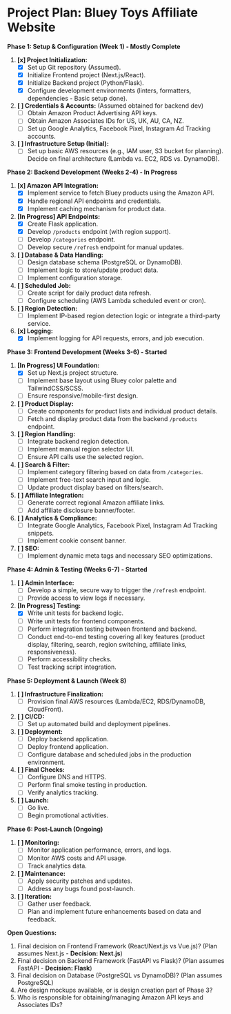 # Project Plan: Bluey Toys Affiliate Website

**Phase 1: Setup & Configuration (Week 1) - Mostly Complete**

1.  **[x] Project Initialization:**
    *   [x] Set up Git repository (Assumed).
    *   [x] Initialize Frontend project (Next.js/React).
    *   [x] Initialize Backend project (Python/Flask).
    *   [x] Configure development environments (linters, formatters, dependencies - Basic setup done).
2.  **[ ] Credentials & Accounts:** (Assumed obtained for backend dev)
    *   [ ] Obtain Amazon Product Advertising API keys.
    *   [ ] Obtain Amazon Associates IDs for US, UK, AU, CA, NZ.
    *   [ ] Set up Google Analytics, Facebook Pixel, Instagram Ad Tracking accounts.
3.  **[ ] Infrastructure Setup (Initial):**
    *   [ ] Set up basic AWS resources (e.g., IAM user, S3 bucket for planning). Decide on final architecture (Lambda vs. EC2, RDS vs. DynamoDB).

**Phase 2: Backend Development (Weeks 2-4) - In Progress**

1.  **[x] Amazon API Integration:**
    *   [x] Implement service to fetch Bluey products using the Amazon API.
    *   [x] Handle regional API endpoints and credentials.
    *   [x] Implement caching mechanism for product data.
2.  **[In Progress] API Endpoints:**
    *   [x] Create Flask application.
    *   [x] Develop `/products` endpoint (with region support).
    *   [ ] Develop `/categories` endpoint.
    *   [ ] Develop secure `/refresh` endpoint for manual updates.
3.  **[ ] Database & Data Handling:**
    *   [ ] Design database schema (PostgreSQL or DynamoDB).
    *   [ ] Implement logic to store/update product data.
    *   [ ] Implement configuration storage.
4.  **[ ] Scheduled Job:**
    *   [ ] Create script for daily product data refresh.
    *   [ ] Configure scheduling (AWS Lambda scheduled event or cron).
5.  **[ ] Region Detection:**
    *   [ ] Implement IP-based region detection logic or integrate a third-party service.
6.  **[x] Logging:**
    *   [x] Implement logging for API requests, errors, and job execution.

**Phase 3: Frontend Development (Weeks 3-6) - Started**

1.  **[In Progress] UI Foundation:**
    *   [x] Set up Next.js project structure.
    *   [ ] Implement base layout using Bluey color palette and TailwindCSS/SCSS.
    *   [ ] Ensure responsive/mobile-first design.
2.  **[ ] Product Display:**
    *   [ ] Create components for product lists and individual product details.
    *   [ ] Fetch and display product data from the backend `/products` endpoint.
3.  **[ ] Region Handling:**
    *   [ ] Integrate backend region detection.
    *   [ ] Implement manual region selector UI.
    *   [ ] Ensure API calls use the selected region.
4.  **[ ] Search & Filter:**
    *   [ ] Implement category filtering based on data from `/categories`.
    *   [ ] Implement free-text search input and logic.
    *   [ ] Update product display based on filters/search.
5.  **[ ] Affiliate Integration:**
    *   [ ] Generate correct regional Amazon affiliate links.
    *   [ ] Add affiliate disclosure banner/footer.
6.  **[ ] Analytics & Compliance:**
    *   [ ] Integrate Google Analytics, Facebook Pixel, Instagram Ad Tracking snippets.
    *   [ ] Implement cookie consent banner.
7.  **[ ] SEO:**
    *   [ ] Implement dynamic meta tags and necessary SEO optimizations.

**Phase 4: Admin & Testing (Weeks 6-7) - Started**

1.  **[ ] Admin Interface:**
    *   [ ] Develop a simple, secure way to trigger the `/refresh` endpoint.
    *   [ ] Provide access to view logs if necessary.
2.  **[In Progress] Testing:**
    *   [x] Write unit tests for backend logic.
    *   [ ] Write unit tests for frontend components.
    *   [ ] Perform integration testing between frontend and backend.
    *   [ ] Conduct end-to-end testing covering all key features (product display, filtering, search, region switching, affiliate links, responsiveness).
    *   [ ] Perform accessibility checks.
    *   [ ] Test tracking script integration.

**Phase 5: Deployment & Launch (Week 8)**

1.  **[ ] Infrastructure Finalization:**
    *   [ ] Provision final AWS resources (Lambda/EC2, RDS/DynamoDB, CloudFront).
2.  **[ ] CI/CD:**
    *   [ ] Set up automated build and deployment pipelines.
3.  **[ ] Deployment:**
    *   [ ] Deploy backend application.
    *   [ ] Deploy frontend application.
    *   [ ] Configure database and scheduled jobs in the production environment.
4.  **[ ] Final Checks:**
    *   [ ] Configure DNS and HTTPS.
    *   [ ] Perform final smoke testing in production.
    *   [ ] Verify analytics tracking.
5.  **[ ] Launch:**
    *   [ ] Go live.
    *   [ ] Begin promotional activities.

**Phase 6: Post-Launch (Ongoing)**

1.  **[ ] Monitoring:**
    *   [ ] Monitor application performance, errors, and logs.
    *   [ ] Monitor AWS costs and API usage.
    *   [ ] Track analytics data.
2.  **[ ] Maintenance:**
    *   [ ] Apply security patches and updates.
    *   [ ] Address any bugs found post-launch.
3.  **[ ] Iteration:**
    *   [ ] Gather user feedback.
    *   [ ] Plan and implement future enhancements based on data and feedback.

**Open Questions:**

1.  Final decision on Frontend Framework (React/Next.js vs Vue.js)? (Plan assumes Next.js - **Decision: Next.js**)
2.  Final decision on Backend Framework (FastAPI vs Flask)? (Plan assumes FastAPI - **Decision: Flask**)
3.  Final decision on Database (PostgreSQL vs DynamoDB)? (Plan assumes PostgreSQL)
4.  Are design mockups available, or is design creation part of Phase 3?
5.  Who is responsible for obtaining/managing Amazon API keys and Associates IDs?